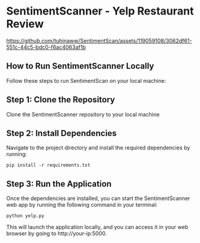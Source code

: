 # SentimentScanner - Yelp Restaurant Review 





https://github.com/tuhinaww/SentimentScan/assets/119059108/3062df61-551c-44c5-bdc0-f6ac4063af1b



## How to Run SentimentScanner Locally

Follow these steps to run SentimentScan on your local machine:

## Step 1: Clone the Repository

Clone the SentimentScanner repository to your local machine 

## Step 2: Install Dependencies

Navigate to the project directory and install the required dependencies by running:

```shell
pip install -r requirements.txt
```
## Step 3: Run the Application

Once the dependencies are installed, you can start the SentimentScanner web app by running the following command in your terminal:

```shell
python yelp.py
```
This will launch the application locally, and you can access it in your web browser by going to http://your-ip:5000.
